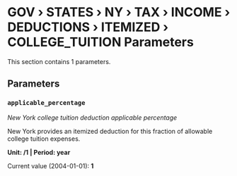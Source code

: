 # GOV › STATES › NY › TAX › INCOME › DEDUCTIONS › ITEMIZED › COLLEGE_TUITION Parameters

This section contains 1 parameters.

## Parameters

### `applicable_percentage`
*New York college tuition deduction applicable percentage*

New York provides an itemized deduction for this fraction of allowable college tuition expenses.

**Unit: /1 | Period: year**

Current value (2004-01-01): **1**

